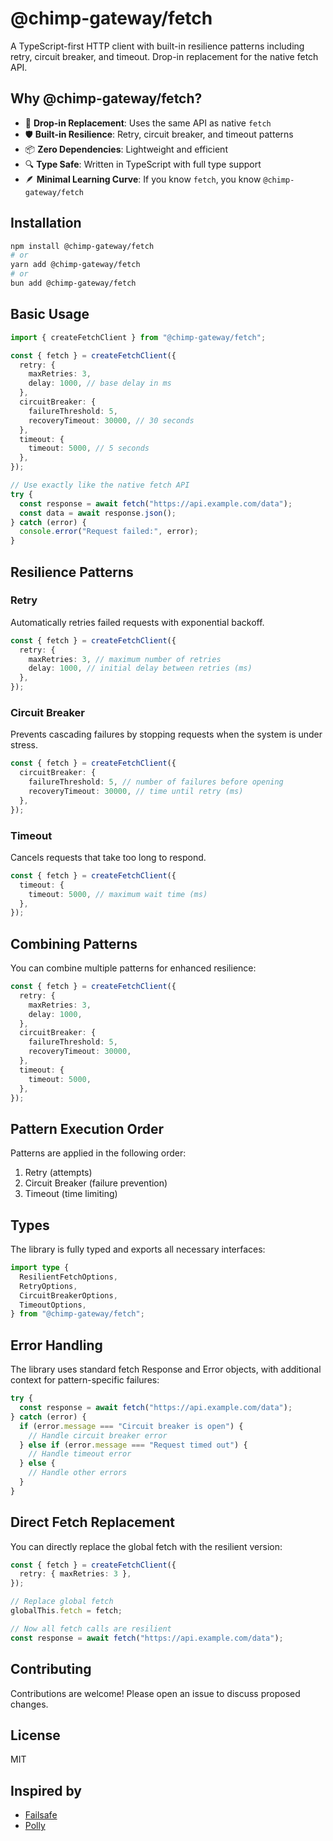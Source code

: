 # @chimp-gateway/fetch

A TypeScript-first HTTP client with built-in resilience patterns including retry, circuit breaker, and timeout. Drop-in replacement for the native fetch API.

## Why @chimp-gateway/fetch?

- 🔄 **Drop-in Replacement**: Uses the same API as native `fetch`
- 🛡️ **Built-in Resilience**: Retry, circuit breaker, and timeout patterns
- 📦 **Zero Dependencies**: Lightweight and efficient
- 🔍 **Type Safe**: Written in TypeScript with full type support
- 🪶 **Minimal Learning Curve**: If you know `fetch`, you know `@chimp-gateway/fetch`

## Installation

```bash
npm install @chimp-gateway/fetch
# or
yarn add @chimp-gateway/fetch
# or
bun add @chimp-gateway/fetch
```

## Basic Usage

```typescript
import { createFetchClient } from "@chimp-gateway/fetch";

const { fetch } = createFetchClient({
  retry: {
    maxRetries: 3,
    delay: 1000, // base delay in ms
  },
  circuitBreaker: {
    failureThreshold: 5,
    recoveryTimeout: 30000, // 30 seconds
  },
  timeout: {
    timeout: 5000, // 5 seconds
  },
});

// Use exactly like the native fetch API
try {
  const response = await fetch("https://api.example.com/data");
  const data = await response.json();
} catch (error) {
  console.error("Request failed:", error);
}
```

## Resilience Patterns

### Retry

Automatically retries failed requests with exponential backoff.

```typescript
const { fetch } = createFetchClient({
  retry: {
    maxRetries: 3, // maximum number of retries
    delay: 1000, // initial delay between retries (ms)
  },
});
```

### Circuit Breaker

Prevents cascading failures by stopping requests when the system is under stress.

```typescript
const { fetch } = createFetchClient({
  circuitBreaker: {
    failureThreshold: 5, // number of failures before opening
    recoveryTimeout: 30000, // time until retry (ms)
  },
});
```

### Timeout

Cancels requests that take too long to respond.

```typescript
const { fetch } = createFetchClient({
  timeout: {
    timeout: 5000, // maximum wait time (ms)
  },
});
```

## Combining Patterns

You can combine multiple patterns for enhanced resilience:

```typescript
const { fetch } = createFetchClient({
  retry: {
    maxRetries: 3,
    delay: 1000,
  },
  circuitBreaker: {
    failureThreshold: 5,
    recoveryTimeout: 30000,
  },
  timeout: {
    timeout: 5000,
  },
});
```

## Pattern Execution Order

Patterns are applied in the following order:

1. Retry (attempts)
2. Circuit Breaker (failure prevention)
3. Timeout (time limiting)

## Types

The library is fully typed and exports all necessary interfaces:

```typescript
import type {
  ResilientFetchOptions,
  RetryOptions,
  CircuitBreakerOptions,
  TimeoutOptions,
} from "@chimp-gateway/fetch";
```

## Error Handling

The library uses standard fetch Response and Error objects, with additional context for pattern-specific failures:

```typescript
try {
  const response = await fetch("https://api.example.com/data");
} catch (error) {
  if (error.message === "Circuit breaker is open") {
    // Handle circuit breaker error
  } else if (error.message === "Request timed out") {
    // Handle timeout error
  } else {
    // Handle other errors
  }
}
```

## Direct Fetch Replacement

You can directly replace the global fetch with the resilient version:

```typescript
const { fetch } = createFetchClient({
  retry: { maxRetries: 3 },
});

// Replace global fetch
globalThis.fetch = fetch;

// Now all fetch calls are resilient
const response = await fetch("https://api.example.com/data");
```

## Contributing

Contributions are welcome! Please open an issue to discuss proposed changes.

## License

MIT

## Inspired by

- [Failsafe](https://failsafe-go.dev/)
- [Polly](https://github.com/App-vNext/Polly)

